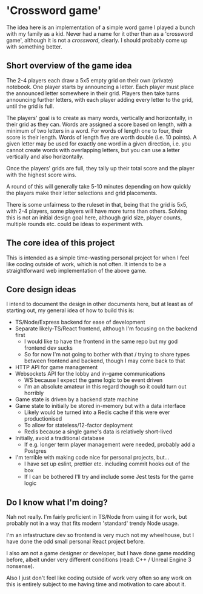 # 'Crossword game'

The idea here is an implementation of a simple word game I played a bunch with 
my family as a kid. Never had a name for it other than as a 'crossword game', 
although it is not a _crossword_, clearly. I should probably come up with
something better.

## Short overview of the game idea

The 2-4 players each draw a 5x5 empty grid on their own (private) notebook. One
player starts by announcing a letter. Each player must place the announced
letter somewhere in their grid. Players then take turns announcing further
letters, with each player adding every letter to the grid, until the grid is
full.

The players' goal is to create as many words, vertically and horizontally, in
their grid as they can. Words are assigned a score based on length, with a
minimum of two letters in a word. For words of length one to four, their score
is their length. Words of length five are worth double (i.e. 10 points). A given
letter may be used for exactly one word in a given direction, i.e. you cannot
create words with overlapping letters, but you can use a letter vertically and
also horizontally.

Once the players' grids are full, they tally up their total score and the player
with the highest score wins.

A round of this will generally take 5-10 minutes depending on how quickly the 
players make their letter selections and grid placements.

There is some unfairness to the ruleset in that, being that the grid is 5x5,
with 2-4 players, some players will have more turns than others. Solving this is
not an initial design goal here, although grid size, player counts, multiple
rounds etc. could be ideas to experiment with.

## The core idea of this project

This is intended as a simple time-wasting personal project for when I feel like
coding outside of work, which is not often. It intends to be a straightforward
web implementation of the above game.

## Core design ideas

I intend to document the design in other documents here, but at least as of
starting out, my general idea of how to build this is:

* TS/Node/Express backend for ease of development
* Separate likely-TS/React frontend, although I'm focusing on the backend first
  * I would like to have the frontend in the same repo but my god frontend dev
    sucks
  * So for now I'm not going to bother with that / trying to share types between
    frontend and backend, though I may come back to that
* HTTP API for game management
* Websockets API for the lobby and in-game communications
  * WS because I expect the game logic to be event driven
  * I'm an absolute amateur in this regard though so it could turn out horribly
* Game state is driven by a backend state machine
* Game state to initially be stored in-memory but with a data interface
  * Likely would be turned into a Redis cache if this were ever productionised
  * To allow for stateless/12-factor deployment
  * Redis because a single game's data is relatively short-lived
* Initially, avoid a traditional database
  * If e.g. longer term player management were needed, probably add a Postgres
* I'm terrible with making code nice for personal projects, but...
  * I have set up eslint, prettier etc. including commit hooks out of the box
  * If I can be bothered I'll try and include some Jest tests for the game logic


## Do I know what I'm doing?

Nah not really. I'm fairly proficient in TS/Node from using it for work, but 
probably not in a way that fits modern 'standard' trendy Node usage. 

I'm an infastructure dev so frontend is very much not my wheelhouse, but I  have
done the odd small personal React project before.

I also am not a game designer or developer, but I have done game modding before,
albeit under very different conditions (read: C++ / Unreal Engine 3 nonsense).

Also I just don't feel like coding outside of work very often so any work on
this is entirely subject to me having time and motivation to care about it.